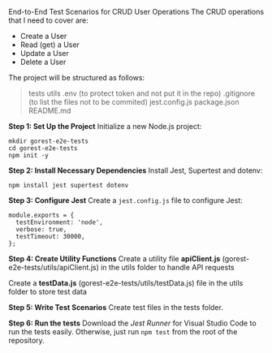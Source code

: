 End-to-End Test Scenarios for CRUD User Operations
The CRUD operations that I need to cover are:

- Create a User
- Read (get) a User
- Update a User
- Delete a User

The project will be structured as follows:
> tests
> utils
> .env (to protect token and not put it in the repo)
> .gitignore (to list the files not to be commited)
> jest.config.js
> package.json
> README.md

**Step 1: Set Up the Project**
Initialize a new Node.js project:

```
mkdir gorest-e2e-tests
cd gorest-e2e-tests
npm init -y
```

**Step 2: Install Necessary Dependencies**
Install Jest, Supertest and dotenv:

```
npm install jest supertest dotenv
```

**Step 3: Configure Jest**
Create a `jest.config.js` file to configure Jest:

```
module.exports = {
  testEnvironment: 'node',
  verbose: true,
  testTimeout: 30000,
};
```

**Step 4: Create Utility Functions**
Create a utility file **apiClient.js** (gorest-e2e-tests/utils/apiClient.js) in the utils folder to handle API requests

Create a **testData.js** (gorest-e2e-tests/utils/testData.js) file in the utils folder to store test data

**Step 5: Write Test Scenarios**
Create test files in the tests folder.

**Step 6: Run the tests**
Download the *Jest Runner* for Visual Studio Code to run the tests easily. Otherwise, just run `npm test` from the root of the repository.
